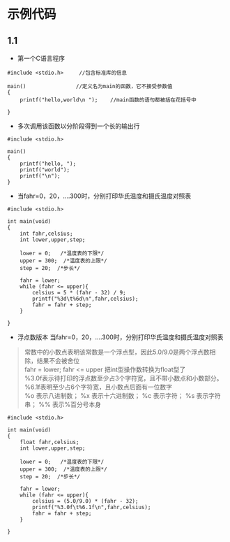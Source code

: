 # 示例代码  
## 1.1  
* 第一个C语言程序  
```
#include <stdio.h>     //包含标准库的信息

main()                //定义名为main的函数，它不接受参数值
{
	printf("hello,world\n ");    //main函数的语句都被括在花括号中 
	
}
```  

* 多次调用该函数以分阶段得到一个长的输出行  
```
#include <stdio.h>

main()
{
	printf("hello, ");
	printf("world");
	printf("\n");
}
```

* 当fahr=0，20，....300时，分别打印华氏温度和摄氏温度对照表

```
#include <stdio.h>

int main(void)
{
    int fahr,celsius;
    int lower,upper,step;

    lower = 0;   /*温度表的下限*/
    upper = 300;  /*温度表的上限*/
    step = 20;  /*步长*/

    fahr = lower;
    while (fahr <= upper){
        celsius = 5 * (fahr - 32) / 9;
        printf("%3d\t%6d\n",fahr,celsius);
        fahr = fahr + step;
    }

}
```

* 浮点数版本  当fahr=0，20，....300时，分别打印华氏温度和摄氏温度对照表  
> 常数中的小数点表明该常数是一个浮点型，因此5.0/9.0是两个浮点数相除，结果不会被舍位  
>  fahr = lower; fahr <= upper 把int型操作数转换为float型了  
>  %3.0f表示待打印的浮点数至少占3个字符宽，且不带小数点和小数部分。%6.1f表明至少占6个字符宽，且小数点后面有一位数字  
>  %o 表示八进制数； %x 表示十六进制数； %c 表示字符； %s 表示字符串； %% 表示%百分号本身  
```
#include <stdio.h>

int main(void)
{
    float fahr,celsius;
    int lower,upper,step;

    lower = 0;   /*温度表的下限*/
    upper = 300;  /*温度表的上限*/
    step = 20;  /*步长*/

    fahr = lower;   
    while (fahr <= upper){
        celsius = (5.0/9.0) * (fahr - 32);
        printf("%3.0f\t%6.1f\n",fahr,celsius);  
        fahr = fahr + step;  
    }

}
```
